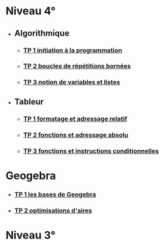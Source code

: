 # Niveau 4°

* ## Algorithmique  

  * ### [TP 1 initiation à la programmation](./TP1.md)
  * ### [TP 2 boucles de répétitions bornées]()
  * ### [TP 3 notion de variables et listes]()

* ## Tableur  

  * ### [TP 1 formatage et adressage relatif]()
  * ### [TP 2 fonctions et adressage absolu]()
  * ### [TP 3 fonctions et instructions conditionnelles]()

# Geogebra  

  * ### [TP 1 les bases de Geogebra]()
  * ### [TP 2 optimisations d'aires]()

# Niveau 3°
